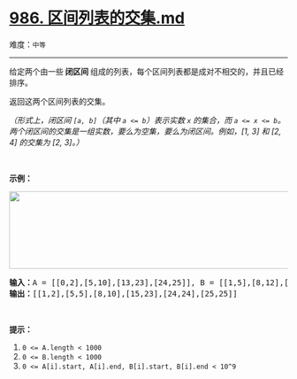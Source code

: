 # [986. 区间列表的交集.md](https://leetcode-cn.com/problems/interval-list-intersections)

难度：`中等`

---

<p>给定两个由一些<strong> 闭区间 </strong>组成的列表，每个区间列表都是成对不相交的，并且已经排序。</p>

<p>返回这两个区间列表的交集。</p>

<p><em>（形式上，闭区间&nbsp;<code>[a, b]</code>（其中&nbsp;<code>a &lt;= b</code>）表示实数&nbsp;<code>x</code>&nbsp;的集合，而&nbsp;<code>a &lt;= x &lt;= b</code>。两个闭区间的交集是一组实数，要么为空集，要么为闭区间。例如，[1, 3] 和 [2, 4] 的交集为 [2, 3]。）</em></p>

<p>&nbsp;</p>

<p><strong>示例：</strong></p>

<p><strong><img alt="" src="https://assets.leetcode-cn.com/aliyun-lc-upload/uploads/2019/02/02/interval1.png" style="height: 140px; width: 506px;"></strong></p>

<pre><strong>输入：</strong>A = [[0,2],[5,10],[13,23],[24,25]], B = [[1,5],[8,12],[15,24],[25,26]]
<strong>输出：</strong>[[1,2],[5,5],[8,10],[15,23],[24,24],[25,25]]
</pre>

<p>&nbsp;</p>

<p><strong>提示：</strong></p>

<ol>
	<li><code>0 &lt;= A.length &lt; 1000</code></li>
	<li><code>0 &lt;= B.length &lt; 1000</code></li>
	<li><code>0 &lt;= A[i].start, A[i].end, B[i].start, B[i].end &lt; 10^9</code></li>
</ol>
